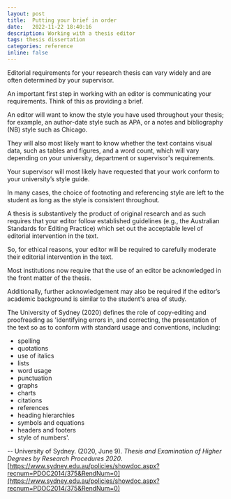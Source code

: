 ```yaml
---
layout: post
title:  Putting your brief in order
date:   2022-11-22 18:40:16
description: Working with a thesis editor
tags: thesis dissertation  
categories: reference
inline: false
---
```


Editorial requirements for your research thesis can vary widely and are often determined by your supervisor. 

An important first step in working with an editor is communicating your requirements. Think of this as providing a brief. 

An editor will want to know the style you have used throughout your thesis; for example, an author-date style such as APA, or a notes and bibliography (NB) style such as Chicago. 

They will also most likely want to know whether the text contains visual data, such as tables and figures, and a word count, which will vary depending on your university, department or supervisor's requirements.

Your supervisor will most likely have requested that your work conform to your university’s style guide.  

In many cases, the choice of footnoting and referencing style are left to the student as long as the style is consistent throughout. 

A thesis is substantively the product of original research and as such requires that your editor follow established guidelines (e.g., the Australian Standards for Editing Practice) which set out the acceptable level of editorial intervention in the text. 

So, for ethical reasons, your editor will be required to carefully moderate their editorial intervention in the text. 

Most institutions now require that the use of an editor be acknowledged in the front matter of the thesis. 

Additionally, further acknowledgement may also be required if the editor’s academic background is similar to the student's area of study.

The University of Sydney (2020) defines the role of copy-editing and proofreading as 'identifying errors in, and correcting, the presentation of the text so as to conform with standard usage and conventions, including:

  - spelling
  - quotations
  - use of italics
  - lists
  - word usage
  - punctuation
  - graphs
  - charts
  - citations
  - references
  - heading hierarchies
  - symbols and equations
  - headers and footers
  - style of numbers'.

--
University of Sydney. (2020, June 9). *Thesis and Examination of Higher Degrees by Research Procedures 2020*. [https://www.sydney.edu.au/policies/showdoc.aspx?recnum=PDOC2014/375&RendNum=0](https://www.sydney.edu.au/policies/showdoc.aspx?recnum=PDOC2014/375&RendNum=0)

